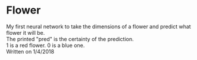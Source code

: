 # Flower
My first neural network to take the dimensions of a flower and predict what flower it will be.
</br>
The printed "pred" is the certainty of the prediction.
</br>
1 is a red flower. 0 is a blue one.
</br>
Written on 1/4/2018
